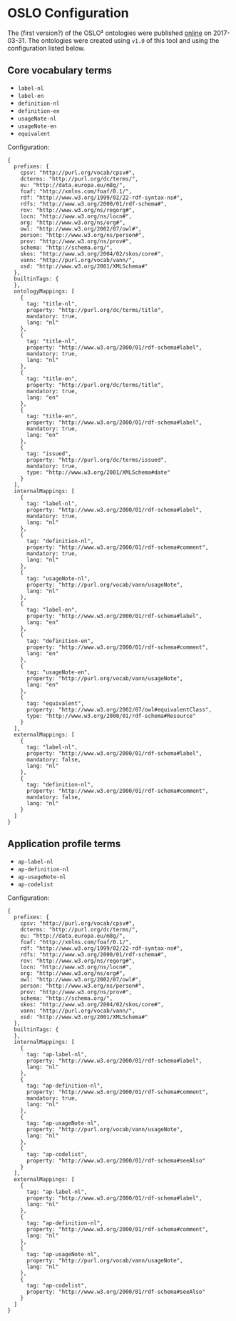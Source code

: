 # OSLO Configuration

The (first version?) of the OSLO² ontologies were published [online](http://data.vlaanderen.be/ns/)
on 2017-03-31. The ontologies were created using `v1.0` of this tool and using the configuration
listed below.

## Core vocabulary terms

- `label-nl`
- `label-en`
- `definition-nl`
- `definition-en`
- `usageNote-nl`
- `usageNote-en`
- `equivalent`

Configuration:

    {
      prefixes: {
        cpsv: "http://purl.org/vocab/cpsv#",
        dcterms: "http://purl.org/dc/terms/",
        eu: "http://data.europa.eu/m8g/",
        foaf: "http://xmlns.com/foaf/0.1/",
        rdf: "http://www.w3.org/1999/02/22-rdf-syntax-ns#",
        rdfs: "http://www.w3.org/2000/01/rdf-schema#",
        rov: "http://www.w3.org/ns/regorg#",
        locn: "http://www.w3.org/ns/locn#",
        org: "http://www.w3.org/ns/org#",
        owl: "http://www.w3.org/2002/07/owl#",
        person: "http://www.w3.org/ns/person#",
        prov: "http://www.w3.org/ns/prov#",
        schema: "http://schema.org/",
        skos: "http://www.w3.org/2004/02/skos/core#",
        vann: "http://purl.org/vocab/vann/",
        xsd: "http://www.w3.org/2001/XMLSchema#"
      },
      builtinTags: {
      },
      ontologyMappings: [
        {
          tag: "title-nl",
          property: "http://purl.org/dc/terms/title",
          mandatory: true,
          lang: "nl"
        },
        {
          tag: "title-nl",
          property: "http://www.w3.org/2000/01/rdf-schema#label",
          mandatory: true,
          lang: "nl"
        },
        {
          tag: "title-en",
          property: "http://purl.org/dc/terms/title",
          mandatory: true,
          lang: "en"
        },
        {
          tag: "title-en",
          property: "http://www.w3.org/2000/01/rdf-schema#label",
          mandatory: true,
          lang: "en"
        },
        {
          tag: "issued",
          property: "http://purl.org/dc/terms/issued",
          mandatory: true,
          type: "http://www.w3.org/2001/XMLSchema#date"
        }
      ],
      internalMappings: [
        {
          tag: "label-nl",
          property: "http://www.w3.org/2000/01/rdf-schema#label",
          mandatory: true,
          lang: "nl"
        },
        {
          tag: "definition-nl",
          property: "http://www.w3.org/2000/01/rdf-schema#comment",
          mandatory: true,
          lang: "nl"
        },
        {
          tag: "usageNote-nl",
          property: "http://purl.org/vocab/vann/usageNote",
          lang: "nl"
        },
        {
          tag: "label-en",
          property: "http://www.w3.org/2000/01/rdf-schema#label",
          lang: "en"
        },
        {
          tag: "definition-en",
          property: "http://www.w3.org/2000/01/rdf-schema#comment",
          lang: "en"
        },
        {
          tag: "usageNote-en",
          property: "http://purl.org/vocab/vann/usageNote",
          lang: "en"
        },
    	{
          tag: "equivalent",
          property: "http://www.w3.org/2002/07/owl#equivalentClass",
          type: "http://www.w3.org/2000/01/rdf-schema#Resource"
        }
      ],
      externalMappings: [
        {
          tag: "label-nl",
          property: "http://www.w3.org/2000/01/rdf-schema#label",
          mandatory: false,
          lang: "nl"
        },
        {
          tag: "definition-nl",
          property: "http://www.w3.org/2000/01/rdf-schema#comment",
          mandatory: false,
          lang: "nl"
        }
      ]
    }
    
## Application profile terms

- `ap-label-nl`
- `ap-definition-nl`
- `ap-usageNote-nl`
- `ap-codelist`

Configuration:

    {
      prefixes: {
        cpsv: "http://purl.org/vocab/cpsv#",
        dcterms: "http://purl.org/dc/terms/",
        eu: "http://data.europa.eu/m8g/",
        foaf: "http://xmlns.com/foaf/0.1/",
        rdf: "http://www.w3.org/1999/02/22-rdf-syntax-ns#",
        rdfs: "http://www.w3.org/2000/01/rdf-schema#",
        rov: "http://www.w3.org/ns/regorg#",
        locn: "http://www.w3.org/ns/locn#",
        org: "http://www.w3.org/ns/org#",
        owl: "http://www.w3.org/2002/07/owl#",
        person: "http://www.w3.org/ns/person#",
        prov: "http://www.w3.org/ns/prov#",
        schema: "http://schema.org/",
        skos: "http://www.w3.org/2004/02/skos/core#",
        vann: "http://purl.org/vocab/vann/",
        xsd: "http://www.w3.org/2001/XMLSchema#"
      },
      builtinTags: {
      },
      internalMappings: [
        {
          tag: "ap-label-nl",
          property: "http://www.w3.org/2000/01/rdf-schema#label",
          lang: "nl"
        },
        {
          tag: "ap-definition-nl",
          property: "http://www.w3.org/2000/01/rdf-schema#comment",
          mandatory: true,
          lang: "nl"
        },
        {
          tag: "ap-usageNote-nl",
          property: "http://purl.org/vocab/vann/usageNote",
          lang: "nl"
        },
        {
          tag: "ap-codelist",
          property: "http://www.w3.org/2000/01/rdf-schema#seeAlso"
        }
      ],
      externalMappings: [
        {
          tag: "ap-label-nl",
          property: "http://www.w3.org/2000/01/rdf-schema#label",
          lang: "nl"
        },
        {
          tag: "ap-definition-nl",
          property: "http://www.w3.org/2000/01/rdf-schema#comment",
          lang: "nl"
        },
        {
          tag: "ap-usageNote-nl",
          property: "http://purl.org/vocab/vann/usageNote",
          lang: "nl"
        },
        {
          tag: "ap-codelist",
          property: "http://www.w3.org/2000/01/rdf-schema#seeAlso"
        }
      ]
    }